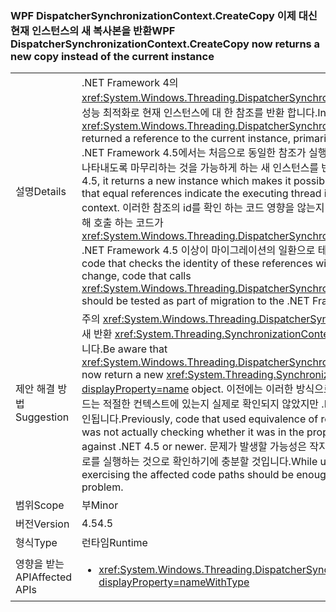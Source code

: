 ### <a name="wpf-dispatchersynchronizationcontextcreatecopy-now-returns-a-new-copy-instead-of-the-current-instance"></a><span data-ttu-id="13a46-101">WPF DispatcherSynchronizationContext.CreateCopy 이제 대신 현재 인스턴스의 새 복사본을 반환</span><span class="sxs-lookup"><span data-stu-id="13a46-101">WPF DispatcherSynchronizationContext.CreateCopy now returns a new copy instead of the current instance</span></span>

|   |   |
|---|---|
|<span data-ttu-id="13a46-102">설명</span><span class="sxs-lookup"><span data-stu-id="13a46-102">Details</span></span>|<span data-ttu-id="13a46-103">.NET Framework 4의 <xref:System.Windows.Threading.DispatcherSynchronizationContext.CreateCopy> 주로 성능 최적화로 현재 인스턴스에 대 한 참조를 반환 합니다.</span><span class="sxs-lookup"><span data-stu-id="13a46-103">In the .NET Framework 4, <xref:System.Windows.Threading.DispatcherSynchronizationContext.CreateCopy> returned a reference to the current instance, primarily as a performance optimization.</span></span> <span data-ttu-id="13a46-104">.NET Framework 4.5에서는 처음으로 동일한 참조가 실행 스레드를 올바른 동기화 컨텍스트에 나타내도록 마무리하는 것을 가능하게 하는 새 인스턴스를 반환합니다.</span><span class="sxs-lookup"><span data-stu-id="13a46-104">In the .NET Framework 4.5, it returns a new instance which makes it possible for the first time to conclude that equal references indicate the executing thread is in the correct synchronization context.</span></span>  <span data-ttu-id="13a46-105">이러한 참조의 id를 확인 하는 코드 영향을 않는지 그럴 가능성은 있지만,이 변경으로 인해 호출 하는 코드가 <xref:System.Windows.Threading.DispatcherSynchronizationContext.CreateCopy> .NET Framework 4.5 이상이 마이그레이션의 일환으로 테스트 해야 합니다.</span><span class="sxs-lookup"><span data-stu-id="13a46-105">It is unlikely that code that checks the identity of these references will be affected, but because of the change, code that calls <xref:System.Windows.Threading.DispatcherSynchronizationContext.CreateCopy> should be tested as part of migration to the .NET Framework 4.5 or newer.</span></span>|
|<span data-ttu-id="13a46-106">제안 해결 방법</span><span class="sxs-lookup"><span data-stu-id="13a46-106">Suggestion</span></span>|<span data-ttu-id="13a46-107">주의 <xref:System.Windows.Threading.DispatcherSynchronizationContext.CreateCopy> 새 반환 <xref:System.Threading.SynchronizationContext?displayProperty=name> 개체입니다.</span><span class="sxs-lookup"><span data-stu-id="13a46-107">Be aware that <xref:System.Windows.Threading.DispatcherSynchronizationContext.CreateCopy> will now return a new <xref:System.Threading.SynchronizationContext?displayProperty=name> object.</span></span> <span data-ttu-id="13a46-108">이전에는 이러한 방식으로 생성된 참조의 동등성을 사용한 코드는 적절한 컨텍스트에 있는지 실제로 확인되지 않았지만 .NET 4.5 이상에 대해 빌드할 때는 확인됩니다.</span><span class="sxs-lookup"><span data-stu-id="13a46-108">Previously, code that used equivalence of references generated this way was not actually checking whether it was in the proper context, but does when built against .NET 4.5 or newer.</span></span>  <span data-ttu-id="13a46-109">문제가 발생할 가능성은 작지만 발생하는 경우 영향을 받은 코드 경로를 실행하는 것으로 확인하기에 충분할 것입니다.</span><span class="sxs-lookup"><span data-stu-id="13a46-109">While unlikely to cause issues, exercising the affected code paths should be enough to determine if this poses any problem.</span></span>|
|<span data-ttu-id="13a46-110">범위</span><span class="sxs-lookup"><span data-stu-id="13a46-110">Scope</span></span>|<span data-ttu-id="13a46-111">부</span><span class="sxs-lookup"><span data-stu-id="13a46-111">Minor</span></span>|
|<span data-ttu-id="13a46-112">버전</span><span class="sxs-lookup"><span data-stu-id="13a46-112">Version</span></span>|<span data-ttu-id="13a46-113">4.5</span><span class="sxs-lookup"><span data-stu-id="13a46-113">4.5</span></span>|
|<span data-ttu-id="13a46-114">형식</span><span class="sxs-lookup"><span data-stu-id="13a46-114">Type</span></span>|<span data-ttu-id="13a46-115">런타임</span><span class="sxs-lookup"><span data-stu-id="13a46-115">Runtime</span></span>|
|<span data-ttu-id="13a46-116">영향을 받는 API</span><span class="sxs-lookup"><span data-stu-id="13a46-116">Affected APIs</span></span>|<ul><li><xref:System.Windows.Threading.DispatcherSynchronizationContext.CreateCopy?displayProperty=nameWithType></li></ul>|

